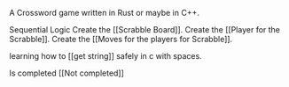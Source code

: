 A Crossword game written in Rust or maybe in C++.

Sequential Logic
 Create the [[Scrabble Board]].
 Create the [[Player for the Scrabble]].
 Create the [[Moves for the players for Scrabble]]. 


learning how to [[get string]] safely in c with spaces.


Is completed [[Not completed]]

